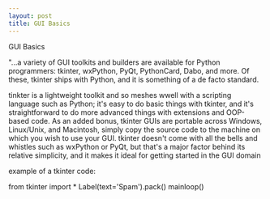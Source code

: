 ```yaml
---
layout: post
title: GUI Basics
---
```



GUI Basics

"...a variety of GUI toolkits and builders are available for Python programmers: tkinter, wxPython, PyQt, PythonCard, Dabo, and more. Of these, tkinter ships with Python, and it is something of a de facto standard.

tinkter is a lightweight toolkit and so meshes wwell with a scripting language such as Python; it's easy to do basic things with tkinter, and it's straightforward to do more advanced things with extensions and OOP-based code. As an added bonus, tkinter GUIs are portable across Windows, Linux/Unix, and Macintosh, simply copy the source code to the machine on which you wish to use your GUI. tkinter doesn't come with all the bells and whistles such as wxPython or PyQt, but that's a major factor behind its relative simplicity, and it makes it ideal for getting started in the GUI domain

example of a tkinter code:

from tkinter import *
Label(text='Spam').pack()
mainloop()



